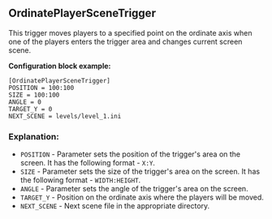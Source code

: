  ## OrdinatePlayerSceneTrigger

 This trigger moves players to a specified point on the ordinate axis when one of the players enters the trigger area and changes current screen scene.

 **Configuration block example:**

    [OrdinatePlayerSceneTrigger]
    POSITION = 100:100
    SIZE = 100:100
    ANGLE = 0
    TARGET_Y = 0
    NEXT_SCENE = levels/level_1.ini

 ### Explanation:

 * `POSITION` - Parameter sets the position of the trigger's area on the screen. It has the following format - `X:Y`.
 * `SIZE` - Parameter sets the size of the trigger's area on the screen. It has the following format - `WIDTH:HEIGHT`.
 * `ANGLE` - Parameter sets the angle of the trigger's area on the screen. 
 * `TARGET_Y` - Position on the ordinate axis where the players will be moved.
 * `NEXT_SCENE` - Next scene file in the appropriate directory.